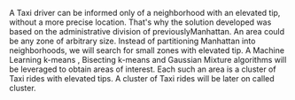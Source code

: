 A Taxi driver can be informed only of a neighborhood with an elevated tip, without a more precise location.
That's why the solution developed was based on the administrative division of previouslyManhattan. 
An area could be any zone of arbitrary size. Instead of partitioning Manhattan into neighborhoods, 
we will search for small zones with elevated tip. A Machine Learning k-means , Bisecting k-means and Gaussian Mixture algorithms
will be leveraged to obtain areas of interest.
Each such an area is a cluster of Taxi rides with elevated tips. A cluster of Taxi rides will be later on called cluster.

